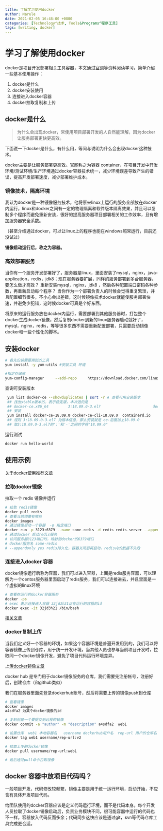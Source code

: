 ```yaml
---
title: 了解学习使用docker
author: Narule
date: 2021-02-05 16:48:00 +0800
categories: [Technology^技术, Tools&Programs^程序工具]
tags: [writing, docker]
---
```




# 学习了解使用docker

docker是项目开发部署相关工具容器，本文通过[官网](https://www.docker.com/)等资料阅读学习，简单介绍一些基本使用操作：

1. docker是什么 
2. docker安装使用
3. 连接进入docker容器
4. docker拉取复制和上传

## docker是什么

> 为什么会出现docker，常使用项目部署开发的人自然能理解，因为docker让服务部署更快更高效。

下面说一下docker是什么，有什么用，等同与说明为什么会出现docker这种技术。

docker主要是让服务部署更高效。[官网](https://www.docker.com/resources/what-container)称之为容器 container，在项目开发中开发环境/测试环境/生产环境通过docker容器技术统一，减少环境误差导致产生的错误，提高开发部署速度，减少部署维护成本。

### 镜像技术，隔离环境

我认为docker是一种镜像服务技术，他将原来linux上运行的服务全部放在docker内运行，linux和docker之间有一定的物理隔离和软件版本隔离效果，并且可以复制多个程序而避免重新安装，很好的提高服务器项目部署相关的工作效率，且有增加服务器安全系数。

（甚至介绍通过docker，可以让linux上的程序也能在windows照常运行，目前还没试过）

**镜像启动运行后，称之为容器。**

### 高效部署服务

当你有一个服务开发部署好了，服务器是linux，里面安装了mysql，nginx，java-application，redis，jdk8；现在服务器要扩展，同样的服务部署到多台服务器，要怎么做才高效？ 重新安装mysql，nginx，jdk8 ，然后各种配置端口密码各种参数，再重新启动每个程序？ 当你作为一个部署负责人的时候会觉得重复繁琐，并且配置细节很多，不小心会出差错，这时候镜像技术docker就能使服务部署快速，并避免少犯错，这时候docker可真是个好东西。

将原来的运行服务放在docker内运行，需要部署到其他服务器时，打包整个docker生成docker镜像，然后复制docker到新的linux服务器启动就好了，mysql，nginx，redis，等等很多东西不需要重新配置部署，只需要启动镜像docker和一些个性化的脚本。



## 安装docker



```bash
# 首先安装需要用到的工具
yum install -y yum-utils #安装工具 环境

#指定存储库
yum-config-manager     --add-repo     https://download.docker.com/linux/centos/docker-ce.repo
```



查询可安装版本

```bash
 yum list docker-ce --showduplicates | sort -r # 查看可用安装版本
 ## 找出stable版本的，表示稳定版，本次选的是
 ## docker-ce.x86_64         3:18.09.0-3.el7                        docker-ce-stable ##
 ## 安装
 yum install docker-ce-18.09.0 docker-ce-cli-18.09.0  containerd.io
 ## 规则 3:18.09.0-3.el7 为版本信息，那么安装就是 ce-后面加上18.09.0 
 ## 取3:18.09.0-3.el7的':'和'-'之间的字符"18.09.0"
```



运行测试

```bash
docker run hello-world
```



## 使用示例

[关于docker使用推荐文章](https://www.cnblogs.com/l-y-h/p/12622730.html)

### 拉取docker镜像

拉取一个 redis 镜像并运行

```bash
# 拉取 redis镜像
docker pull redis
# 查看当前镜像有哪些
docker images
# 通过镜像启动一个容器  -p 指定端口
docker run -p 3123:6379 --name some-redis -d redis redis-server --appendonly yes
# 通过docker 启动redis服务  
# 访问服务器3123端口时，映射到docker的6379端口 
# docker服务名 some-redis 
# --appendonly yes redis持久化，容器关闭后再启动，redis内的数据不失效

```

### 连接进入docker 容器

docker镜像运行后称为容器，我们可以进入容器，上面是redis服务容器，可以理解为一个centos服务器里面启动了redis服务，我们可以连接进去，并且里面是一个虚拟的linux环境

```bash
# 查看在运行的docker容器服务
docker -ps
# exec 表示连接进入容器 32jd3h21正在运行的容器的id
docker exec -it 32jd3h21 /bin/bash 
```

[相关文章](https://www.cnblogs.com/xhyan/p/6593075.html)

### docker复制上传

当我们定义好一个容器的环境，如果这个容器环境是普遍开发用到的，我们可以将容器镜像上传到仓库，用于统一开发环境，当其他人员也参与当前项目开发时，拉取同一个docker镜像开发，避免了项目代码运行环境差异。



[上传docker镜像文章](https://blog.csdn.net/qq_40568770/article/details/106868889)

docker hub 是专门用于docker镜像服务的仓库，我们需要先注册帐号，注册好后，创建仓库（和github类似）

我们在服务器里面先登录dockerhub账号，然后将需要上传的镜像push到仓库

```bash
# 查看镜像 
docker images
a4sdfa2 为某个docker镜像的id

# 复制创建一个要提交到远程的镜像
docker commit -a "author" -m "description" a4sdfa2  web1

# 设置仓库  web1 本地容器名   username dockerhub用户名  rep-url 用户的仓库名  v2 标签名
docker tag web1 username/rep-url:v2

# 拉取上传的docker镜像
docker pull username/rep-url:web1

# 最后通过pull命令拉取镜像 
```



## docker 容器中放项目代码吗？

一般项目开发，代码修改较频繁，镜像主要是用于统一运行环境，启动开始，不应含有具体开发项目代码。

给团队使用的docker容器应该是定义代码运行环境，而不是代码本身。每个开发人员拉取了docker镜像启动后，负责业务模块不同，很可能容器中运行的代码也不一样，容器放入代码反而多余；代码同步这快应该是通过git，svn等代码仓库工具完成更合适。